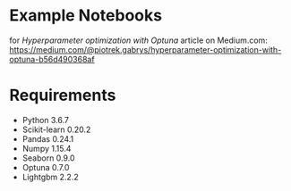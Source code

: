 # Example Notebooks
for _Hyperparameter optimization with Optuna_ article on Medium.com:
https://medium.com/@piotrek.gabrys/hyperparameter-optimization-with-optuna-b56d490368af

# Requirements
* Python 3.6.7
* Scikit-learn 0.20.2
* Pandas 0.24.1
* Numpy 1.15.4
* Seaborn 0.9.0
* Optuna 0.7.0
* Lightgbm 2.2.2
